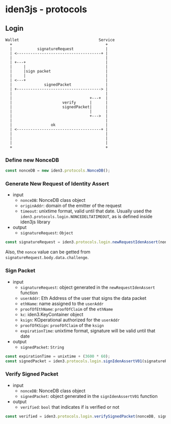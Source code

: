 # iden3js - protocols

## Login

```
Wallet                                   Service
  +                                         +
  |           signatureRequest              |
  | <-------------------------------------+ |
  |                                         |
  | +---+                                   |
  |     |                                   |
  |     |sign packet                        |
  |     |                                   |
  | <---+                                   |
  |              signedPacket               |
  | +-------------------------------------> |
  |                                         |
  |                                  +---+  |
  |                      verify      |      |
  |                      signedPacket|      |
  |                                  |      |
  |                                  +--->  |
  |                                         |
  |                 ok                      |
  | <-------------------------------------+ |
  |                                         |
  |                                         |
  |                                         |
  +                                         +
```



### Define new NonceDB
```js
const nonceDB = new iden3.protocols.NonceDB();
```

### Generate New Request of Identity Assert
- input
	- `nonceDB`: NonceDB class object
	- `originAddr`: domain of the emitter of the request
	- `timeout`: unixtime format, valid until that date. Usually used the `iden3.protocols.login.NONCEDELTATIMEOUT`, as is defined inside iden3js library
- output
	- `signatureRequest`: `Object`
```js
const signatureRequest = iden3.protocols.login.newRequestIdenAssert(nonceDB, origin, iden3.protocols.login.NONCEDELTATIMEOUT);
```

Also, the `nonce` value can be getted from `signatureRequest.body.data.challenge`.

### Sign Packet
- input
	- `signatureRequest`: object generated in the `newRequestIdenAssert` function
	- `userAddr`: Eth Address of the user that signs the data packet
	- `ethName`: name assigned to the `userAddr`
	- `proofOfEthName`: `proofOfClaim` of the `ethName`
	- `kc`: iden3.KeyContainer object
	- `ksign`: KOperational authorized for the `userAddr`
	- `proofOfKSign`: `proofOfClaim` of the `ksign`
	- `expirationTime`: unixtime format, signature will be valid until that date
- output
	- `signedPacket`: `String`
```js
const expirationTime = unixtime + (3600 * 60);
const signedPacket = iden3.protocols.login.signIdenAssertV01(signatureRequest, usrAddr, ethName, proofOfEthName, kc, ksign, proofOfKSign, expirationTime);
```

### Verify Signed Packet
- input
	- `nonceDB`: NonceDB class object
	- `signedPacket`: object generated in the `signIdenAssertV01` function
- output
	- `verified`: `bool` that indicates if is verified or not
```js
const verified = iden3.protocols.login.verifySignedPacket(nonceDB, signedPacket);
```
